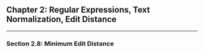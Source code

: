 ## Chapter 2: Regular Expressions, Text Normalization, Edit Distance
****
### Section 2.8: Minimum Edit Distance

